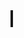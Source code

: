 <!DOCTYPE html>
<html lang="de">
<head>
  <meta charset="UTF-8">
  <meta name="viewport" content="width=device-width, initial-scale=1.0">
  <title>Text Löschen und Tippen Effekt</title>
  <style>
    .text-container {
      font-size: 24px;
      font-family: "Courier New", Courier, monospace;
      white-space: nowrap;
      overflow: hidden;
      border-right: 4px solid;
      width: 0;
      animation: typing 4s steps(40) 1s forwards, delete 2s steps(40) 5s forwards;
    }

    @keyframes typing {
      to {
        width: 100%;
      }
    }

    @keyframes delete {
      0% {
        width: 100%;
      }
      100% {
        width: 0;
      }
    }
  </style>
</head>
<body>
  <div class="text-container">Hallo, dieser Text wird sich selbst löschen und wieder auftauchen!</div>
  <script>
    // Optional: Du kannst mit JavaScript steuern, wann der Text geändert wird
    setTimeout(() => {
      document.querySelector('.text-container').innerHTML = "Der Text wurde neu eingetippt!";
    }, 7000); // Ändert den Text nach 7 Sekunden
  </script>
</body>
</html>

